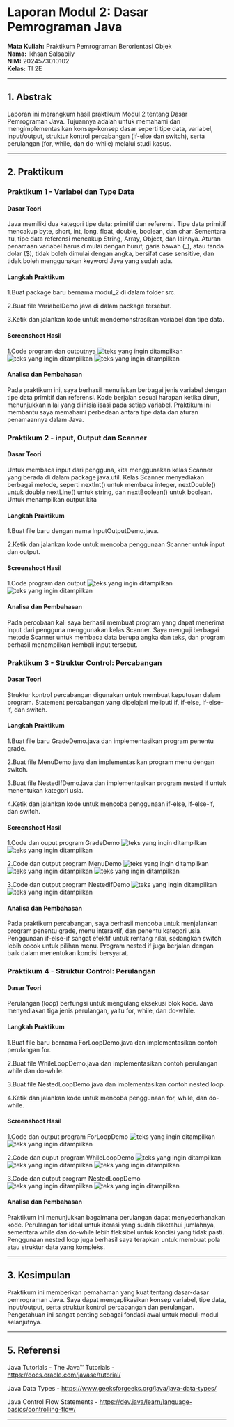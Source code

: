 # Laporan Modul 2: Dasar Pemrograman Java
**Mata Kuliah:** Praktikum Pemrograman Berorientasi Objek   
**Nama:** Ikhsan Salsabily  
**NIM:** 2024573010102  
**Kelas:** TI 2E

---

## 1. Abstrak
Laporan ini merangkum hasil praktikum Modul 2 tentang Dasar Pemrograman Java.
Tujuannya adalah untuk memahami dan mengimplementasikan konsep-konsep dasar seperti tipe data,
variabel, input/output, struktur kontrol percabangan (if-else dan switch), 
serta perulangan (for, while, dan do-while) melalui studi kasus.

---
## 2. Praktikum
### Praktikum 1 - Variabel dan Type Data
#### Dasar Teori
Java memiliki dua kategori tipe data: primitif dan referensi. Tipe data primitif mencakup byte, short,
int, long, float, double, boolean, dan char. Sementara itu, tipe data referensi mencakup String, Array,
Object, dan lainnya. Aturan penamaan variabel harus dimulai dengan huruf, garis bawah (_), atau tanda dolar ($), 
tidak boleh dimulai dengan angka, bersifat case sensitive, dan tidak boleh menggunakan keyword Java yang sudah ada.

#### Langkah Praktikum
1.Buat package baru bernama modul_2 di dalam folder src.

2.Buat file VariabelDemo.java di dalam package tersebut.

3.Ketik dan jalankan kode untuk mendemonstrasikan variabel dan tipe data.

#### Screenshoot Hasil
1.Code program dan outputnya
![teks yang ingin ditampilkan](/laporan/laporan1/gambar/variabeldemo.png)
![teks yang ingin ditampilkan](/laporan/laporan1/gambar/variabeldemo2.png)
![teks yang ingin ditampilkan](/laporan/laporan1/gambar/outputdemo.png)
#### Analisa dan Pembahasan
Pada praktikum ini, saya berhasil menuliskan berbagai jenis variabel dengan tipe data primitif dan referensi.
Kode berjalan sesuai harapan ketika dirun, menunjukkan nilai yang diinisialisasi pada setiap variabel. Praktikum ini membantu 
saya memahami perbedaan antara tipe data dan aturan penamaannya dalam Java.

### Praktikum 2 - input, Output dan Scanner
#### Dasar Teori
Untuk membaca input dari pengguna, kita menggunakan kelas Scanner yang berada di dalam package java.util.
Kelas Scanner menyediakan berbagai metode, seperti nextInt() untuk membaca integer, nextDouble() untuk double
nextLine() untuk string, dan nextBoolean() untuk boolean. Untuk menampilkan output kita
#### Langkah Praktikum
1.Buat file baru dengan nama InputOutputDemo.java.

2.Ketik dan jalankan kode untuk mencoba penggunaan Scanner untuk input dan output.
#### Screenshoot Hasil
1.Code program dan output
![teks yang ingin ditampilkan](/laporan/laporan1/gambar/inputoutput.png)
![teks yang ingin ditampilkan](/laporan/laporan1/gambar/outputdemo.png)
#### Analisa dan Pembahasan
Pada percobaan kali saya berhasil membuat program yang dapat menerima input dari pengguna menggunakan kelas Scanner.
Saya menguji berbagai metode Scanner untuk membaca data berupa angka dan teks, dan program berhasil 
menampilkan kembali input tersebut.

### Praktikum 3 - Struktur Control: Percabangan
#### Dasar Teori
Struktur kontrol percabangan digunakan untuk membuat keputusan dalam program. Statement percabangan yang dipelajari meliputi if,
if-else, if-else-if, dan switch.
#### Langkah Praktikum
1.Buat file baru GradeDemo.java dan implementasikan program penentu grade.

2.Buat file MenuDemo.java dan implementasikan program menu dengan switch.

3.Buat file NestedIfDemo.java dan implementasikan program nested if untuk menentukan kategori usia.

4.Ketik dan jalankan kode untuk mencoba penggunaan if-else, if-else-if, dan switch.
#### Screenshoot Hasil
1.Code dan ouput program GradeDemo
![teks yang ingin ditampilkan](/laporan/laporan1/gambar/grade.png)
![teks yang ingin ditampilkan](/laporan/laporan1/gambar/outputgrade.png)

2.Code dan output program MenuDemo
![teks yang ingin ditampilkan](/laporan/laporan1/gambar/menudemo.png)
![teks yang ingin ditampilkan](/laporan/laporan1/gambar/menudemo2.png)
![teks yang ingin ditampilkan](/laporan/laporan1/gambar/outputmenu.png)

3.Code dan output program NestedIfDemo
![teks yang ingin ditampilkan](/laporan/laporan1/gambar/nestedif.png)
![teks yang ingin ditampilkan](/laporan/laporan1/gambar/outputnestedif.png)

#### Analisa dan Pembahasan
Pada praktikum percabangan, saya berhasil mencoba untuk menjalankan program penentu grade, menu interaktif, dan penentu kategori usia.
Penggunaan if-else-if sangat efektif untuk rentang nilai, sedangkan switch lebih cocok untuk pilihan menu. Program nested if juga 
berjalan dengan baik dalam menentukan kondisi bersyarat.

### Praktikum 4 - Struktur Control: Perulangan
#### Dasar Teori
Perulangan (loop) berfungsi untuk mengulang eksekusi blok kode. Java menyediakan tiga jenis perulangan, yaitu for, while, dan do-while.
#### Langkah Praktikum
1.Buat file baru bernama ForLoopDemo.java dan implementasikan contoh perulangan for.

2.Buat file WhileLoopDemo.java dan implementasikan contoh perulangan while dan do-while.

3.Buat file NestedLoopDemo.java dan implementasikan contoh nested loop.

4.Ketik dan jalankan kode untuk mencoba penggunaan for, while, dan do-while.
#### Screenshoot Hasil
1.Code dan output program ForLoopDemo
![teks yang ingin ditampilkan](/laporan/laporan1/gambar/forloop.png)
![teks yang ingin ditampilkan](/laporan/laporan1/gambar/outputfor.png)

2.Code dan ouput program WhileLoopDemo
![teks yang ingin ditampilkan](/laporan/laporan1/gambar/whileloop.png)
![teks yang ingin ditampilkan](/laporan/laporan1/gambar/whileloop2.png)
![teks yang ingin ditampilkan](/laporan/laporan1/gambar/outputwhileloop.png)

3.Code dan output program NestedLoopDemo
![teks yang ingin ditampilkan](/laporan/laporan1/gambar/nestedloop.png)
![teks yang ingin ditampilkan](/laporan/laporan1/gambar/outputnestedloop.png)

#### Analisa dan Pembahasan
Praktikum ini menunjukkan bagaimana perulangan dapat menyederhanakan kode. Perulangan for ideal untuk iterasi yang sudah diketahui jumlahnya,
sementara while dan do-while lebih fleksibel untuk kondisi yang tidak pasti. Penggunaan nested loop juga berhasil saya terapkan untuk membuat
pola atau struktur data yang kompleks.



---

## 3. Kesimpulan

Praktikum ini memberikan pemahaman yang kuat tentang dasar-dasar pemrograman Java. Saya dapat mengaplikasikan konsep variabel, tipe data,
input/output, serta struktur kontrol percabangan dan perulangan. Pengetahuan ini sangat penting sebagai fondasi awal untuk modul-modul selanjutnya.

---

## 5. Referensi
Java Tutorials - The Java™ Tutorials - https://docs.oracle.com/javase/tutorial/

Java Data Types - https://www.geeksforgeeks.org/java/java-data-types/

Java Control Flow Statements - https://dev.java/learn/language-basics/controlling-flow/

---
